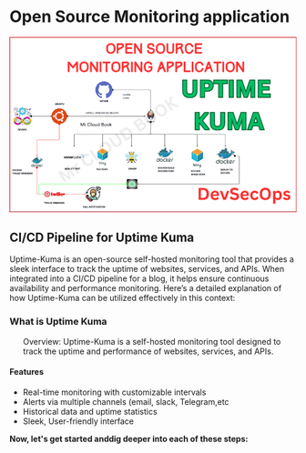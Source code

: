 # Open Source Monitoring application

![image](monitoring.png)

<h2> CI/CD Pipeline for Uptime Kuma</h2>
<p>Uptime-Kuma is an open-source self-hosted monitoring tool that provides a sleek 
  interface to track the uptime of websites, services, and APIs. When integrated into 
  a CI/CD pipeline for a blog, it helps ensure continuous availability and performance 
  monitoring. Here’s a detailed explanation of how Uptime-Kuma can be utilized effectively in this context:</p>

<h3>What is Uptime Kuma</h3>
<div>
  <ul>
    Overview: Uptime-Kuma is a self-hosted monitoring tool designed to track
    the uptime and performance of websites, services, and APIs.
  </ul>
  <h4>Features</h4>
  <ul>
    <li>Real-time monitoring with customizable intervals</li>
    <li>Alerts via multiple channels (email, slack, Telegram,etc</li>
    <li>Historical data and uptime statistics</li>
    <li>Sleek, User-friendly interface</li>
  </ul>
</div>
 <b> Now, let's get started anddig deeper into each of these steps:</b>
